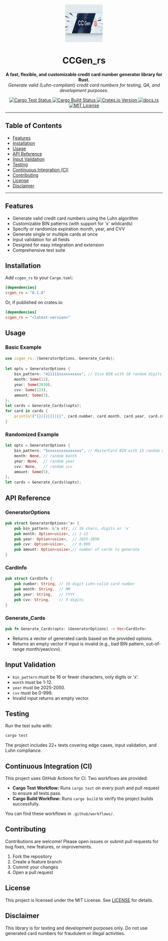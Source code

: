 <p align="center">
  <img src="https://raw.githubusercontent.com/Junaid433/CCGen_rs/main/assets/logo.png" alt="ccgen_rs logo" width="120" height="120"/>
</p>

<h1 align="center">CCGen_rs</h1>

<p align="center">
  <b>A fast, flexible, and customizable credit card number generator library for Rust.</b><br>
  <i>Generate valid (Luhn-compliant) credit card numbers for testing, QA, and development purposes.</i>
</p>

<p align="center">
  <a href="https://github.com/Junaid433/CCGen_rs/actions/workflows/cargo-test.yml">
    <img src="https://github.com/Junaid433/CCGen_rs/actions/workflows/cargo-test.yml/badge.svg" alt="Cargo Test Status">
  </a>
  <a href="https://github.com/Junaid433/CCGen_rs/actions/workflows/cargo-build.yml">
    <img src="https://github.com/Junaid433/CCGen_rs/actions/workflows/cargo-build.yml/badge.svg" alt="Cargo Build Status">
  </a>
  <a href="https://crates.io/crates/ccgen_rs">
    <img src="https://img.shields.io/crates/v/ccgen_rs.svg" alt="Crates.io Version">
  </a>
  <a href="https://docs.rs/ccgen_rs">
    <img src="https://docs.rs/ccgen_rs/badge.svg" alt="docs.rs">
  </a>
  <a href="https://opensource.org/licenses/MIT">
    <img src="https://img.shields.io/badge/license-MIT-blue.svg" alt="MIT License">
  </a>
</p>

---

## Table of Contents
- [Features](#features)
- [Installation](#installation)
- [Usage](#usage)
- [API Reference](#api-reference)
- [Input Validation](#input-validation)
- [Testing](#testing)
- [Continuous Integration (CI)](#continuous-integration-ci)
- [Contributing](#contributing)
- [License](#license)
- [Disclaimer](#disclaimer)

---

## Features
- Generate valid credit card numbers using the Luhn algorithm
- Customizable BIN patterns (with support for 'x' wildcards)
- Specify or randomize expiration month, year, and CVV
- Generate single or multiple cards at once
- Input validation for all fields
- Designed for easy integration and extension
- Comprehensive test suite

## Installation
Add `ccgen_rs` to your `Cargo.toml`:

```toml
[dependencies]
ccgen_rs = "0.1.0"
```

Or, if published on crates.io:

```toml
[dependencies]
ccgen_rs = "<latest-version>"
```

## Usage

### Basic Example
```rust
use ccgen_rs::{GeneratorOptions, Generate_Cards};

let opts = GeneratorOptions {
    bin_pattern: "411111xxxxxxxxxx", // Visa BIN with 10 random digits
    month: Some(12),
    year: Some(2030),
    cvv: Some(123),
    amount: Some(3),
};
let cards = Generate_Cards(&opts);
for card in cards {
    println!("{}|{}|{}|{}", card.number, card.month, card.year, card.cvv);
}
```

### Randomized Example
```rust
let opts = GeneratorOptions {
    bin_pattern: "5xxxxxxxxxxxxxxx", // MasterCard BIN with 15 random digits
    month: None, // random month
    year: None,  // random year
    cvv: None,   // random cvv
    amount: Some(5),
};
let cards = Generate_Cards(&opts);
```

## API Reference

### GeneratorOptions
```rust
pub struct GeneratorOptions<'a> {
    pub bin_pattern: &'a str, // 16 chars, digits or 'x'
    pub month: Option<usize>, // 1-12
    pub year: Option<usize>,  // 2025-2050
    pub cvv: Option<usize>,   // 0-999
    pub amount: Option<usize>,// number of cards to generate
}
```

### CardInfo
```rust
pub struct CardInfo {
    pub number: String, // 16-digit Luhn-valid card number
    pub month: String,  // MM
    pub year: String,   // YYYY
    pub cvv: String,    // 3 digits
}
```

### Generate_Cards
```rust
pub fn Generate_Cards(opts: &GeneratorOptions) -> Vec<CardInfo>
```
- Returns a vector of generated cards based on the provided options.
- Returns an empty vector if input is invalid (e.g., bad BIN pattern, out-of-range month/year/cvv).

## Input Validation
- `bin_pattern` must be 16 or fewer characters, only digits or 'x'.
- `month` must be 1-12.
- `year` must be 2025-2050.
- `cvv` must be 0-999.
- Invalid input returns an empty vector.

## Testing
Run the test suite with:

```sh
cargo test
```

The project includes 22+ tests covering edge cases, input validation, and Luhn compliance.

## Continuous Integration (CI)

This project uses GitHub Actions for CI. Two workflows are provided:

- **Cargo Test Workflow:** Runs `cargo test` on every push and pull request to ensure all tests pass.
- **Cargo Build Workflow:** Runs `cargo build` to verify the project builds successfully.

You can find these workflows in `.github/workflows/`.

## Contributing
Contributions are welcome! Please open issues or submit pull requests for bug fixes, new features, or improvements.

1. Fork the repository
2. Create a feature branch
3. Commit your changes
4. Open a pull request

## License
This project is licensed under the MIT License. See [LICENSE](LICENSE) for details.

## Disclaimer
This library is for testing and development purposes only. Do not use generated card numbers for fraudulent or illegal activities.

